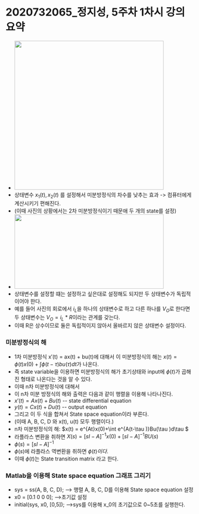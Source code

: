 # 2020732065_정지성, 5주차 1차시 강의요약
- <img src="https://github.com/user-attachments/assets/0a3874fc-fb6e-4ac5-bbb0-209186048138" width="400" height="400" />
- 상태변수 $x_1(t), x_2(t)$ 를 설정해서 미분방정식의 차수를 낮추는 효과 -> 컴퓨터에게 계산시키기 편해진다.
- (이때 사진의 상황에서는 2차 미분방정식이기 때문애 두 개의 state를 설정)
- <img src="https://github.com/user-attachments/assets/6c0e0d60-8b18-4c13-bf50-16835f665dba" width="400" height="200" />
- 상태변수를 설정할 떄는 설정하고 싶은대로 설정해도 되지만 두 상태변수가 독립적이어야 한다.
- 예를 들어 사진의 회로에서 $i_L$을 하나의 상태변수로 하고 다른 하나를 $V_O$로 한다면 두 상태변수는 $V_O = i_L*R$이라는 관계를 갖는다.
- 이때 R은 상수이므로 둘은 독립적이지 않아서 올바르지 않은 상태변수 설정이다.
### 미분방정식의 해
- 1차 미분방정식 x′(t) = ax(t) + bu(t)에 대해서 이 미분방정식의 해는 $x(t) = \phi (t)x(0) + \int \phi (t-\tau )bu(\tau )dt$가 나온다.
- 즉 state variable을 이용하면 미분방정식의 해가 초기상태와 input에 $\phi (t)$가 곱해진 형태로 나온다는 것을 알 수 있다.
- 이때 n차 미분방정식에 대해서 
- 이 n차 미분 방정식의 해와 출력은 다음과 같이 행렬을 이용해 나타나진다.
- $x′(t) = Ax(t) + Bu(t)$ -- state differential equation
- $y(t) = Cx(t) + Du(t)$ -- output equation
- 그리고 이 두 식을 합쳐서 State space equation이라 부른다.
- (이때 A, B, C, D 와 x(t), u(t) 모두 행렬이다.)
- n차 미분방정식의 해: $x(t) = e^{At}x(0)+\int e^{A(t-\tau )}Bu(\tau )d\tau $
- 라플라스 변환을 취하면 $X(s)=[sI-A] ^{-1}x(0)+[sI-A] ^{-1}BU(s)$
- $\phi (s)= [sI-A] ^{-1}$
- $\phi (s)$에 라플라스 역변환을 취하면 $\phi (t)이다.$
- 이때 $\phi (t)$는 State transition matrix 라고 한다.

### Matlab을 이용해 State space equation 그래프 그리기
- sys = ss(A, B, C, D); --> 행렬 A, B, C, D를 이용해 State space equation 설정
- x0 = [0.1 0 0 0];  -->초기값 설정
- initial(sys, x0, [0,5]);  -->sys를 이용해 x_0의 초기값으로 0~5초를 실행한다.
